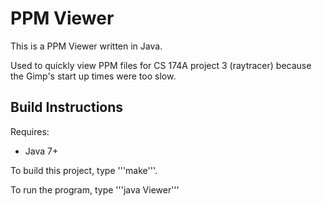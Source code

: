 PPM Viewer
===========
This is a PPM Viewer written in Java. 

Used to quickly view PPM files for CS 174A project 3 (raytracer) because the Gimp's start up times were too slow. 

Build Instructions 
------------------
Requires: 
* Java 7+

To build this project, type '''make'''. 

To run the program, type '''java Viewer'''


